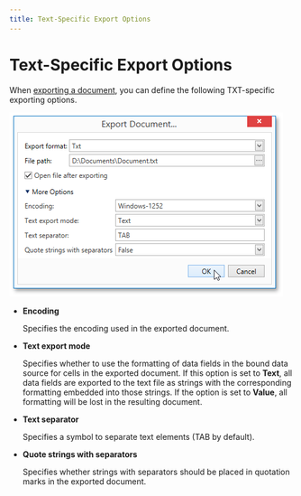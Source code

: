```yaml
---
title: Text-Specific Export Options
---
```

# Text-Specific Export Options
When [exporting a document](exporting.md), you can define the following TXT-specific exporting options.

![EUD_WpfPrintPreview_TxtExportOptions](../../../../images/img124165.png)
* **Encoding**
	
	Specifies the encoding used in the exported document.
* **Text export mode**
	
	Specifies whether to use the formatting of data fields in the bound data source for cells in the exported document. If this option is set to **Text**, all data fields are exported to the text file as strings with the corresponding formatting embedded into those strings. If the option is set to **Value**, all formatting will be lost in the resulting document.
* **Text separator**
	
	Specifies a symbol to separate text elements (TAB by default).
* **Quote strings with separators**
	
	Specifies whether strings with separators should be placed in quotation marks in the exported document.